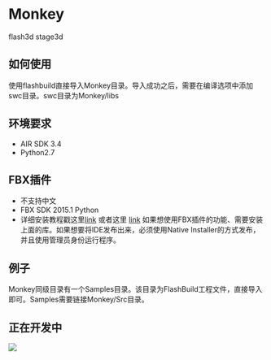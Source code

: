 # Monkey
flash3d stage3d

## 如何使用
使用flashbuild直接导入Monkey目录。导入成功之后，需要在编译选项中添加swc目录。swc目录为Monkey/libs

## 环境要求
- AIR SDK 3.4
- Python2.7

## FBX插件
- 不支持中文
- FBX SDK 2015.1 Python
- 详细安装教程戳这里[link](https://github.com/BobLChen/flash3d-fbx-stage3d-python) 或者这里 [link](http://boblchen.github.io/2015/03/15/stage3d-17-fbx%E8%A7%A3%E6%9E%90/)
如果想使用FBX插件的功能、需要安装上面的库。如果想要将IDE发布出来，必须使用Native Installer的方式发布，并且使用管理员身份运行程序。

## 例子
Monkey同级目录有一个Samples目录。该目录为FlashBuild工程文件，直接导入即可。Samples需要链接Monkey/Src目录。

## 正在开发中

<img src="http://boblchen.github.io/samples/ide.png"></img>


